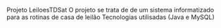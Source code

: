 Projeto LeiloesTDSat
O projeto se trata de de um sistema informatizado para as rotinas de casa de leilão
Tecnologias utilisadas (Java e MySQL)
